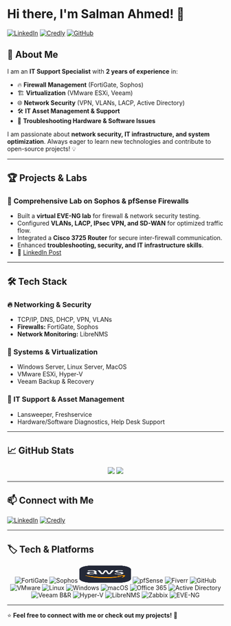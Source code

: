 # Hi there, I'm Salman Ahmed! 👋

[![LinkedIn](https://img.shields.io/badge/LinkedIn-Profile-blue)](https://linkedin.com/in/salman-itspecialist)
[![Credly](https://img.shields.io/badge/Credly-Certifications-orange)](https://www.credly.com/users/salman-ahmed827)
[![GitHub](https://img.shields.io/github/followers/salman-ahmed?label=Follow&style=social)](https://github.com/salman-itpro)

## 🚀 About Me

I am an **IT Support Specialist** with **2 years of experience** in:
- 🔥 **Firewall Management** (FortiGate, Sophos)
- 🏗 **Virtualization** (VMware ESXi, Veeam)
- 🌐 **Network Security** (VPN, VLANs, LACP, Active Directory)
- 🛠 **IT Asset Management & Support**
- 🎯 **Troubleshooting Hardware & Software Issues**

I am passionate about **network security, IT infrastructure, and system optimization**. Always eager to learn new technologies and contribute to open-source projects! 💡

---

## 🏆 Projects & Labs

### 🔹 **Comprehensive Lab on Sophos & pfSense Firewalls**
- Built a **virtual EVE-NG lab** for firewall & network security testing.
- Configured **VLANs, LACP, IPsec VPN, and SD-WAN** for optimized traffic flow.
- Integrated a **Cisco 3725 Router** for secure inter-firewall communication.
- Enhanced **troubleshooting, security, and IT infrastructure skills**.
- 🔗 [LinkedIn Post](https://linkedin.com/in/salman-itspecialist)

---

## 🛠 Tech Stack

### 🔥 Networking & Security
- TCP/IP, DNS, DHCP, VPN, VLANs
- **Firewalls:** FortiGate, Sophos
- **Network Monitoring:** LibreNMS

### 💾 Systems & Virtualization
- Windows Server, Linux Server, MacOS
- VMware ESXi, Hyper-V
- Veeam Backup & Recovery

### 🔧 IT Support & Asset Management
- Lansweeper, Freshservice
- Hardware/Software Diagnostics, Help Desk Support

---

## 📈 GitHub Stats

<p align="center">
  <img width="48%" src="https://github-readme-stats.vercel.app/api?username=salman-ahmed&show_icons=true&theme=tokyonight" />
  <img width="48%" src="https://github-readme-streak-stats.herokuapp.com/?user=salman-ahmed&theme=tokyonight" />
</p>

---

## 📫 Connect with Me

[![LinkedIn](https://img.shields.io/badge/LinkedIn-Profile-blue)](https://linkedin.com/in/salman-itspecialist)
[![Credly](https://img.shields.io/badge/Credly-Certifications-orange)](https://www.credly.com/users/salman-ahmed827)

---

## 🏷️ Tech & Platforms

<p align="center">
  <img src="https://upload.wikimedia.org/wikipedia/commons/3/3d/Fortinet_logo.svg" alt="FortiGate" width="120" height="40"/>
  <img src="https://www.svgrepo.com/show/303399/sophos-logo.svg" alt="Sophos" width="120" height="40"/>
  <img src="https://github.com/tandpfun/skill-icons/blob/main/icons/AWS-Dark.svg" alt="AWS" width="120" height="40"/>
  <img src="https://www.pfsense.org/themes/pfsense/assets/img/pfsense-logo.png" alt="pfSense" width="120" height="40"/>
  <img src="https://upload.wikimedia.org/wikipedia/commons/3/3b/Fiverr_Logo.svg" alt="Fiverr" width="120" height="40"/>
  <img src="https://github.githubassets.com/images/modules/logos_page/GitHub-Mark.png" alt="GitHub" width="40" height="40"/>
  <img src="https://upload.wikimedia.org/wikipedia/commons/5/5c/VMware_logo.svg" alt="VMware" width="120" height="40"/>
  <img src="https://upload.wikimedia.org/wikipedia/commons/3/35/Tux.svg" alt="Linux" width="60" height="60"/>
  <img src="https://github.com/tandpfun/skill-icons/blob/main/icons/Windows-Dark.svg" alt="Windows" width="120" height="40"/>
  <img src="https://github.com/tandpfun/skill-icons/blob/main/icons/Apple-Dark.svg" alt="macOS" width="100" height="40"/>
  <img src="https://upload.wikimedia.org/wikipedia/commons/4/44/Microsoft_Office_Logo_%282013-2019%29.svg" alt="Office 365" width="100" height="40"/>
  <img src="https://upload.wikimedia.org/wikipedia/commons/0/01/Active_Directory_Logo.png" alt="Active Directory" width="100" height="40"/>
  <img src="https://upload.wikimedia.org/wikipedia/commons/6/60/Veeam_logo.svg" alt="Veeam B&R" width="120" height="40"/>
  <img src="https://upload.wikimedia.org/wikipedia/commons/3/3d/Microsoft_Hyper-V_Logo.svg" alt="Hyper-V" width="120" height="40"/>
  <img src="https://upload.wikimedia.org/wikipedia/commons/6/66/LibreNMS_Logo.svg" alt="LibreNMS" width="120" height="40"/>
  <img src="https://upload.wikimedia.org/wikipedia/commons/0/09/Zabbix_logo.svg" alt="Zabbix" width="120" height="40"/>
  <img src="https://www.eve-ng.net/images/logo.png" alt="EVE-NG" width="120" height="40"/>
</p>

---
⭐ **Feel free to connect with me or check out my projects!** 🚀
